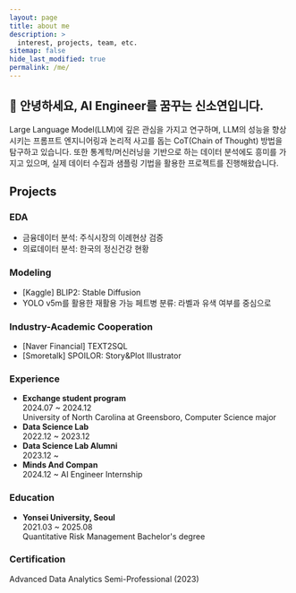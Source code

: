 ```yaml
---
layout: page
title: about me
description: >
  interest, projects, team, etc.
sitemap: false
hide_last_modified: true
permalink: /me/
---
```

## 👋 안녕하세요, AI Engineer를 꿈꾸는 신소연입니다.
Large Language Model(LLM)에 깊은 관심을 가지고 연구하며, LLM의 성능을 향상시키는 프롬프트 엔지니어링과 논리적 사고를 돕는 CoT(Chain of Thought) 방법을 탐구하고 있습니다. 또한 통계학/머신러닝을 기반으로 하는 데이터 분석에도 흥미를 가지고 있으며, 실제 데이터 수집과 샘플링 기법을 활용한 프로젝트를 진행해왔습니다.


## Projects
### EDA
- 금융데이터 분석: 주식시장의 이례현상 검증
- 의료데이터 분석: 한국의 정신건강 현황

### Modeling
- [Kaggle] BLIP2: Stable Diffusion
- YOLO v5m를 활용한 재활용 가능 페트병 분류: 라벨과 유색 여부를 중심으로

### Industry-Academic Cooperation
- [Naver Financial] TEXT2SQL
- [Smoretalk] SPOILOR: Story&Plot Illustrator

### Experience
- **Exchange student program** \
2024.07 ~ 2024.12 \
University of North Carolina at Greensboro, Computer Science major
- **Data Science Lab** \
2022.12 ~ 2023.12
- **Data Science Lab Alumni** \
2023.12 ~
- **Minds And Compan** \
2024.12 ~
AI Engineer Internship


### Education
- **Yonsei University, Seoul** \
2021.03 ~ 2025.08 \
Quantitative Risk Management Bachelor's degree

### Certification
Advanced Data Analytics Semi-Professional (2023)